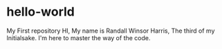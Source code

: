 # hello-world
My First repository
HI, My name is Randall Winsor Harris, The third of my Initialsake. 
I'm here to master the way of the code.
